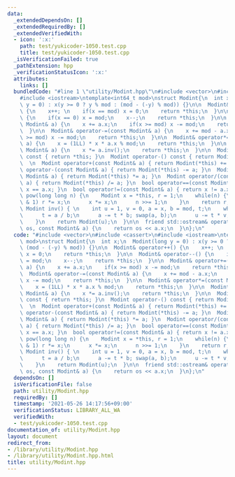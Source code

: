 ```yaml
---
data:
  _extendedDependsOn: []
  _extendedRequiredBy: []
  _extendedVerifiedWith:
  - icon: ':x:'
    path: test/yukicoder-1050.test.cpp
    title: test/yukicoder-1050.test.cpp
  _isVerificationFailed: true
  _pathExtension: hpp
  _verificationStatusIcon: ':x:'
  attributes:
    links: []
  bundledCode: "#line 1 \"utility/Modint.hpp\"\n#include <vector>\n#include <cassert>\n\
    #include <iostream>\ntemplate<int64_t mod>\nstruct Modint{\n  int x;\n  Modint(long\
    \ y = 0) : x(y >= 0 ? y % mod : (mod - (-y) % mod)) {}\n\n  Modint& operator++()\
    \ {\n    x++; \n    if(x == mod) x = 0;\n    return *this;\n  }\n\n  Modint& operator--()\
    \ {\n    if(x == 0) x = mod;\n    x--;\n    return *this;\n  }\n\n  Modint& operator+=(const\
    \ Modint& a) {\n    x += a.x;\n    if(x >= mod) x -= mod;\n    return *this;\n\
    \  }\n\n  Modint& operator-=(const Modint& a) {\n    x += mod - a.x;\n    if(x\
    \ >= mod) x -= mod;\n    return *this;\n  }\n\n  Modint& operator*=(const Modint&\
    \ a) {\n    x = (1LL) * x * a.x % mod;\n    return *this;\n  }\n\n  Modint& operator/=(const\
    \ Modint& a) {\n    x *= a.inv();\n    return *this;\n  }\n\n  Modint operator+()\
    \ const { return *this; }\n  Modint operator-() const { return Modint(-x); }\n\
    \  \n  Modint operator+(const Modint& a) { return Modint(*this) += a; }\n  Modint\
    \ operator-(const Modint& a) { return Modint(*this) -= a; }\n  Modint operator*(const\
    \ Modint& a) { return Modint(*this) *= a; }\n  Modint operator/(const Modint&\
    \ a) { return Modint(*this) /= a; }\n  bool operator==(const Modint& a) { return\
    \ x == a.x; }\n  bool operator!=(const Modint& a) { return x != a.x; }\n\n  Modint\
    \ pow(long long n) {\n    Modint x = *this, r = 1;\n    while(n) {\n      if(n\
    \ & 1) r *= x;\n      x *= x;\n      n >>= 1;\n    }\n    return r;\n  }\n\n \
    \ Modint inv() { \n    int u = 1, v = 0, a = x, b = mod, t;\n    while(b) {\n\
    \      t = a / b;\n      a -= t * b; swap(a, b);\n      u -= t * v; swap(u, v);\n\
    \    }\n    return Modint(u);\n  }\n\n  friend std::ostream& operator<< (std::ostream&\
    \ os, const Modint& a) {\n    return os << a.x;\n  }\n};\n"
  code: "#include <vector>\n#include <cassert>\n#include <iostream>\ntemplate<int64_t\
    \ mod>\nstruct Modint{\n  int x;\n  Modint(long y = 0) : x(y >= 0 ? y % mod :\
    \ (mod - (-y) % mod)) {}\n\n  Modint& operator++() {\n    x++; \n    if(x == mod)\
    \ x = 0;\n    return *this;\n  }\n\n  Modint& operator--() {\n    if(x == 0) x\
    \ = mod;\n    x--;\n    return *this;\n  }\n\n  Modint& operator+=(const Modint&\
    \ a) {\n    x += a.x;\n    if(x >= mod) x -= mod;\n    return *this;\n  }\n\n\
    \  Modint& operator-=(const Modint& a) {\n    x += mod - a.x;\n    if(x >= mod)\
    \ x -= mod;\n    return *this;\n  }\n\n  Modint& operator*=(const Modint& a) {\n\
    \    x = (1LL) * x * a.x % mod;\n    return *this;\n  }\n\n  Modint& operator/=(const\
    \ Modint& a) {\n    x *= a.inv();\n    return *this;\n  }\n\n  Modint operator+()\
    \ const { return *this; }\n  Modint operator-() const { return Modint(-x); }\n\
    \  \n  Modint operator+(const Modint& a) { return Modint(*this) += a; }\n  Modint\
    \ operator-(const Modint& a) { return Modint(*this) -= a; }\n  Modint operator*(const\
    \ Modint& a) { return Modint(*this) *= a; }\n  Modint operator/(const Modint&\
    \ a) { return Modint(*this) /= a; }\n  bool operator==(const Modint& a) { return\
    \ x == a.x; }\n  bool operator!=(const Modint& a) { return x != a.x; }\n\n  Modint\
    \ pow(long long n) {\n    Modint x = *this, r = 1;\n    while(n) {\n      if(n\
    \ & 1) r *= x;\n      x *= x;\n      n >>= 1;\n    }\n    return r;\n  }\n\n \
    \ Modint inv() { \n    int u = 1, v = 0, a = x, b = mod, t;\n    while(b) {\n\
    \      t = a / b;\n      a -= t * b; swap(a, b);\n      u -= t * v; swap(u, v);\n\
    \    }\n    return Modint(u);\n  }\n\n  friend std::ostream& operator<< (std::ostream&\
    \ os, const Modint& a) {\n    return os << a.x;\n  }\n};\n"
  dependsOn: []
  isVerificationFile: false
  path: utility/Modint.hpp
  requiredBy: []
  timestamp: '2021-05-26 14:17:56+09:00'
  verificationStatus: LIBRARY_ALL_WA
  verifiedWith:
  - test/yukicoder-1050.test.cpp
documentation_of: utility/Modint.hpp
layout: document
redirect_from:
- /library/utility/Modint.hpp
- /library/utility/Modint.hpp.html
title: utility/Modint.hpp
---
```

